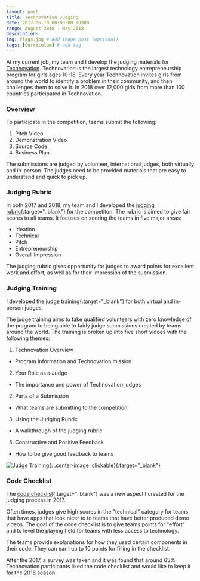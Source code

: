 ```yaml
---
layout: post
title: Technovation Judging
date: 2017-06-10 00:00:00 +0300
range: August 2016 - May 2018
description:
img: flags.jpg # Add image post (optional)
tags: [Curriculum] # add tag
---
```


At my current job, my team and I develop the judging materials for [Technovation](http://technovationchallenge.org/). Technovation is the largest technology entrepreneurship program for girls ages 10-18. Every year Technovation invites girls from around the world to identify a problem in their community, and then challenges them to solve it. In 2018 over 12,000 girls from more than 100 countries participated in Technovation.

### Overview
To participate in the competition, teams submit the following:

1. Pitch Video
2. Demonstration Video
3. Source Code
4. Business Plan

The submissions are judged by volunteer, international judges, both virtually and in-person. The judges need to be provided materials that are easy to understand and quick to pick up.

### Judging Rubric

In both 2017 and 2018, my team and I developed the [judging rubric](http://technovationchallenge.org/wp-content/uploads/judging-rubric.pdf){:target="_blank"} for the competiton. The rubric is aimed to give fair scores to all teams.  It focuses on scoring the teams in five major areas:

* Ideation
* Technical
* Pitch
* Entrepreneurship
* Overall Impression

The judging rubric gives opportunity for judges to award points for excellent work and effort, as well as for their impression of the submission.

### Judging Training
I developed the [judge training](https://www.youtube.com/playlist?list=PLcFCpaYLqF2xtXDwqfq4guqeQKiyigWS5){:target="_blank"} for both virtual and in-person judges.

The judge training aims to take qualified volunteers with zero knowledge of the program to being able to fairly judge submissions created by teams around the world. The training is broken up into five short vidoes with the following themes:

1. Technovation Overview
 * Program Information and Technovation mission
2. Your Role as a Judge
 * The importance and power of Technovation judges
2. Parts of a Submission
 * What teams are submitting to the competition
3. Using the Judging Rubric
 * A walkthrough of the judging rubric
5. Constructive and Positive Feedback
 * How to be give good feedback to teams


[![Judge Training]({{site.baseurl}}/assets/img/judge-training.png){: .center-image .clickable}{:target="_blank"}](https://www.youtube.com/playlist?list=PLcFCpaYLqF2xtXDwqfq4guqeQKiyigWS5)

### Code Checklist

The [code checklist](http://technovationchallenge.org/curriculum/code-checklist/){:target="_blank"} was a new aspect I created for the judging process in 2017.

Often times, judges give high scores in the "technical" category for teams that have apps that look nicer to to teams that have better produced demo videos. The goal of the code checklist is to give teams points for "effort" and to level the playing field for teams with less access to technology.

The teams provide explanations for how they used certain components in their code. They can earn up to 10 points for filling in the checklist.

After the 2017, a survey was taken and it was found that around 65% Technovation participants liked the code checklist and would like to keep it for the 2018 season.